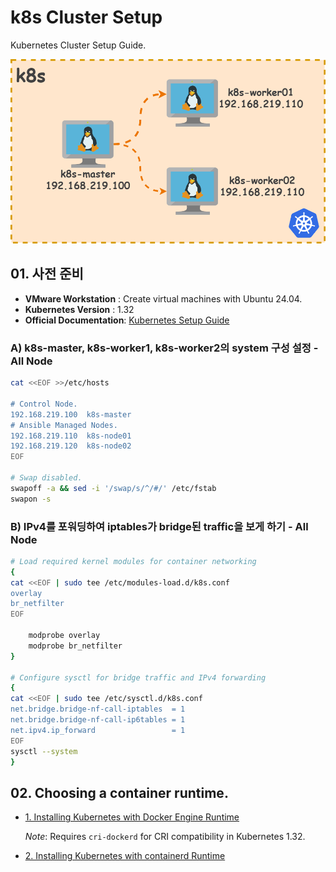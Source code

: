 # k8s Cluster Setup

Kubernetes Cluster Setup Guide.

![node_info.drawio](https://github.com/revenge1005/k8s-cluster-setup/blob/main/node_info.drawio.png)

## 01. 사전 준비

- **VMware Workstation** : Create virtual machines with Ubuntu 24.04.
- **Kubernetes Version** : 1.32
- **Official Documentation**: [Kubernetes Setup Guide](https://kubernetes.io/docs/setup/production-environment/tools/kubeadm/install-kubeadm/)

### A) k8s-master, k8s-worker1, k8s-worker2의 system 구성 설정 - All Node

```bash
cat <<EOF >>/etc/hosts

# Control Node.
192.168.219.100  k8s-master  
# Ansible Managed Nodes.
192.168.219.110  k8s-node01  
192.168.219.120  k8s-node02
EOF

# Swap disabled. 
swapoff -a && sed -i '/swap/s/^/#/' /etc/fstab
swapon -s
```

### B) IPv4를 포워딩하여 iptables가 bridge된 traffic을 보게 하기 - All Node

```bash
# Load required kernel modules for container networking
{
cat <<EOF | sudo tee /etc/modules-load.d/k8s.conf
overlay
br_netfilter
EOF

	modprobe overlay
	modprobe br_netfilter
}

# Configure sysctl for bridge traffic and IPv4 forwarding
{
cat <<EOF | sudo tee /etc/sysctl.d/k8s.conf
net.bridge.bridge-nf-call-iptables  = 1
net.bridge.bridge-nf-call-ip6tables = 1
net.ipv4.ip_forward                 = 1
EOF
sysctl --system
}
```

## 02. Choosing a container runtime.

- [1. Installing Kubernetes with Docker Engine Runtime](https://github.com/revenge1005/k8s-cluster-setup/blob/main/01.%20Docker%20Engine/readme.md)

  *Note*: Requires `cri-dockerd` for CRI compatibility in Kubernetes 1.32.

- [2. Installing Kubernetes with containerd Runtime](https://github.com/revenge1005/k8s-cluster-setup/blob/main/02.%20containerd/readme.md)